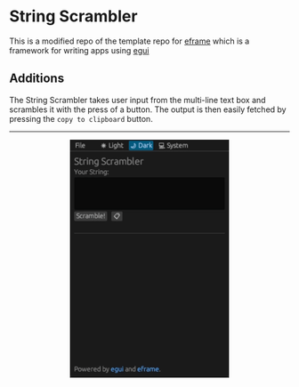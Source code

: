 # String Scrambler

  

This is a modified repo of the template repo for [eframe](https://github.com/emilk/eframe_template) which is a framework for writing apps using [egui](https://github.com/emilk/egui/)

## Additions
The String Scrambler takes user input from the multi-line text box and scrambles it with the press of a button. The output is then easily fetched by pressing the `copy to clipboard` button.

---
<p align="center">
  <img src="./assets/Readme/Showcase.gif" alt="Showcase" />
</p>
